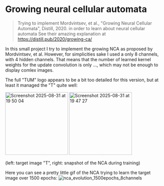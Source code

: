 # Growing neural cellular automata
> Trying to implement Mordvintsev, et al., "Growing Neural Cellular Automata", Distill, 2020. in order to learn about neural cellular automata
> See their amazing explanation at https://distill.pub/2020/growing-ca/

In this small project I try to implement the growing NCA as proposed by Mordvintsev, et al. 
However, for simplicities sake I used a only 8 channels, with 4 hidden channels. 
That means that the number of learned kernel weights for the update convolution is only ..., which may not be enough to display comlex images.

The full "TUM" logo appears to be a bit too detailed for this version, but at least it managed the "T" quite well:


<img width="200" alt="Screenshot 2025-08-31 at 19 50 04" src="https://github.com/user-attachments/assets/2897a9e2-1fbd-4f17-b1c1-9fb9022d1efd" />

<img height="200" alt="Screenshot 2025-08-31 at 19 47 27" src="https://github.com/user-attachments/assets/d1b3548f-9050-45ab-a0ce-a4a110649e1d" />

(left: target image "T", right: snapshot of the NCA during training)

Here you can see a pretty little gif of the NCA trying to learn the target image over 1500 epochs:
![nca_evolution_1500epochs_8channels](https://github.com/user-attachments/assets/0b92f731-0edf-4521-b692-2ee95636d7df)
